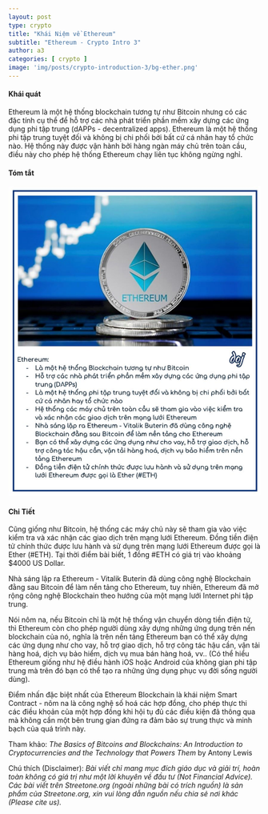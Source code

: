 ```yaml
---
layout: post
type: crypto
title: "Khái Niệm về Ethereum"
subtitle: "Ethereum - Crypto Intro 3"
author: a3
categories: [ crypto ]
image: 'img/posts/crypto-introduction-3/bg-ether.png'
---
```


#### Khái quát

Ethereum là một hệ thống blockchain tương tự như Bitcoin nhưng có các đặc tính cụ thể để hỗ trợ các nhà phát triển phần mềm xây dựng các ứng dụng phi tập trung (dAPPs - decentralized apps).
Ethereum là một hệ thống phi tập trung tuyệt đối và không bị chi phối bởi bất cứ cá nhân hay tổ chức nào. Hệ thống này được vận hành bởi hàng ngàn máy chủ trên toàn cầu, điều này cho phép hệ thống Ethereum chạy liên tục không ngừng nghỉ.

#### Tóm tắt
![crypto-introduction-3](/img/posts/crypto-introduction-3/sm-ether.png)

#### Chi Tiết

Cũng giống như Bitcoin, hệ thống các máy chủ này sẽ tham gia vào việc kiểm tra và xác nhận các giao dịch trên mạng lưới Ethereum. Đồng tiền điện tử chính thức được lưu hành và sử dụng trên mạng lưới Ethereum được gọi là Ether (#ETH). Tại thời điểm bài biết, 1 đồng #ETH có giá trị vào khoảng $4000 US Dollar.

Nhà sáng lập ra Ethereum - Vitalik Buterin đã dùng công nghệ Blockchain đằng sau Bitcoin để làm nền tảng cho Ethereum, tuy nhiên, Ethereum đã mở rộng công nghệ Blockchain theo hướng của một mạng lưới Internet phi tập trung.

Nói nôm na, nếu Bitcoin chỉ là một hệ thống vận chuyển dòng tiền điện tử, thì Ethereum còn cho phép người dùng xây dựng những ứng dụng trên nền blockchain của nó, nghĩa là trên nền tảng Ethereum bạn có thể xây dựng các ứng dụng như cho vay, hỗ trợ giao dịch, hỗ trợ công tác hậu cần, vận tải hàng hoá, dịch vụ bảo hiểm, dịch vụ mua bán hàng hoá, vv.. (Có thể hiểu Ethereum giống như hệ điều hành iOS hoặc Android của không gian phi tập trung mà trên đó bạn có thể tạo ra những ứng dụng phục vụ đời sống người dùng).

Điểm nhấn đặc biệt nhất của Ethereum Blockchain là khái niệm Smart Contract - nôm na là công nghệ số hoá các hợp đồng, cho phép thực thi các điều khoản của một hợp đồng khi hội tụ đủ các điều kiện đã thông qua mà không cần một bên trung gian đứng ra đảm bảo sự trung thực và minh bạch của quá trình này.

Tham khảo: *The Basics of Bitcoins and Blockchains: An Introduction to Cryptocurrencies and the Technology that Powers Them* by Antony Lewis

Chú thích (Disclaimer):
*Bài viết chỉ mang mục đích giáo dục và giải trí, hoàn toàn không có giá trị như một lời khuyên về đầu tư (Not Financial Advice).*
*Các bài viết trên Streetone.org (ngoài những bài có trích nguồn) là sản phẩm của Streetone.org, xin vui lòng dẫn nguồn nếu chia sẻ nơi khác (Please cite us).*